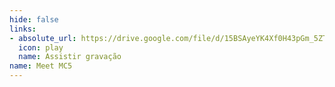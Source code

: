 ```yaml
---
hide: false
links:
- absolute_url: https://drive.google.com/file/d/15BSAyeYK4Xf0H43pGm_5ZTmBzvMJuTis/view?usp=sharing
  icon: play
  name: Assistir gravação
name: Meet MC5
---
```


